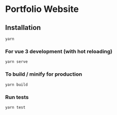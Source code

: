 # Portfolio Website 

## Installation
```
yarn
```

### For vue 3 development (with hot reloading)
```
yarn serve
```

### To build / minify for production
```
yarn build
```

### Run tests
```
yarn test
```

